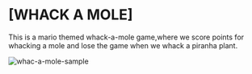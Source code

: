 # [WHACK A MOLE]
This is a mario themed whack-a-mole game,where  we score points for whacking a mole and lose the game when we whack a piranha plant.

![whac-a-mole-sample](https://user-images.githubusercontent.com/78777681/221445356-31d1e159-9e71-43cb-8d38-a6988b81051d.png)
